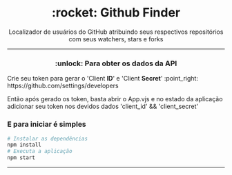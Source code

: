 <h1 align="center">:rocket: Github Finder </h1>

<p align="center">Localizador de usuários do GitHub atribuindo seus respectivos repositórios com seus watchers, stars e forks </p>

<hr>
  <h3 align="center">:unlock: Para obter os dados da API</h3>
  <p>Crie seu token para gerar o 'Client <strong>ID</strong>' e 'Client <strong>Secret</strong>'  :point_right:  https://github.com/settings/developers</p>
  <p>Então após gerado os token, basta abrir o App.vjs e no estado da aplicação adicionar seu token nos devidos dados 'client_id' && 'client_secret'</p>

  ### E para iniciar é simples

``` bash
# Instalar as dependências
npm install
# Executa a aplicação
npm start
```
<hr>
